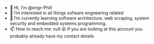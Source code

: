 - 👋 Hi, I’m @engr-Phill
- 👀 I’m interested in all things sofware engneering related
- 🌱 I’m currently learning software architecture, web scraping, system security and embedded systems programming.
- 📫 How to reach me: null 😝 If you are looking at this account you probably already have my contact details 

<!---
Put all the algorithms in here like all the stuff from SWEN 225 and COMPs. Try to adapt those into your own visulizations so that you can write a 
quick report about them so you have a cool looking project along with a report about how it works

Description of each project

Can do something like this so its easy for them to find and discover things
```text
Environmental-Monitoring-2020/engr-project/
├── docs
├── software
    ├── mqtt
    ├── server
    ├── simulator
    ├── device
        ├── embedded
        └── webapp
├── hardware
    ├── schematics
    ├── reviews
    └── bom
├── sd
├── setup
└── util
```

--->
